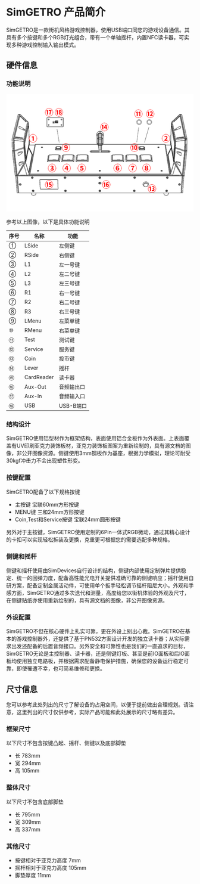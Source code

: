 # SimGETRO 产品简介

SimGETRO是一款街机风格游戏控制器，使用USB端口同您的游戏设备通信。其具有多个按键和多个RGB灯光组合，带有一个单轴摇杆，内置NFC读卡器，可实现多种游戏控制输入输出模式。

## 硬件信息

### 功能说明

![示意图](./imgs/simgetro-defines.png)

参考以上图像，以下是具体功能说明

| 序号 | 名称       | 功能       |
| ---- | ---------- | ---------- |
| ①    | LSide      | 左侧键     |
| ②    | RSide      | 右侧键     |
| ③    | L1         | 左一号键   |
| ④    | L2         | 左二号键   |
| ⑤    | L3         | 左三号键   |
| ⑥    | R1         | 右一号键   |
| ⑦    | R2         | 右二号键   |
| ⑧    | R3         | 右三号键   |
| ⑨    | LMenu      | 左菜单键   |
| ⑩    | RMenu      | 右菜单键   |
| ⑪    | Test       | 测试键     |
| ⑫    | Service    | 服务键     |
| ⑬    | Coin       | 投币键     |
| ⑭    | Lever      | 摇杆       |
| ⑮    | CardReader | 读卡器     |
| ⑯    | Aux-Out    | 音频输出口 |
| ⑰    | Aux-In     | 音频输入口 |
| ⑱    | USB        | USB-B端口  |


### 结构设计

SimGETRO使用铝型材作为框架结构，表面使用铝合金板作为外表面。上表面覆盖有UV印刷亚克力装饰板材，亚克力装饰板图案为重新绘制的，具有源文档的图像，非公开图像资源。侧键使用3mm钢板作为基座，根据力学模拟，理论可耐受30kgf冲击力不会出现塑性形变。

### 按键配置

SimGETRO配备了以下规格按键

- 主按键 宝联60mm方形按键
- MENU键 三和24mm方形按键
- Coin,Test和Service按键 宝联24mm圆形按键

另外对于主按键，SimGETRO使用定制的6Pin一体式RGB微动，通过其精心设计的卡扣可以实现轻松拆装及更换，克重更可根据您的需要选配多种规格。

### 侧键和摇杆

侧键和摇杆使用由SimDevices自行设计的结构，侧键内部使用定制弹片提供稳定、统一的回弹力度，配备高性能光电开关提供准确可靠的侧键响应；摇杆使用自研方案，配备定制金属活动件，可使用单个扳手轻松调节摇杆阻尼大小。外观和手感方面，SimGETRO通过多次迭代和测量，高度给您以街机体验的外观及尺寸，在侧键贴纸亦使用重新绘制的，具有源文档的图像，非公开图像资源。

### 外设配置

SimGETRO不但在核心硬件上扎实可靠，更在外设上别出心裁。SimGETRO在基本的游戏控制器外，还提供了基于PN532方案设计开发的独立读卡器；从实际需求出发还配备的后置音频接口。另外安全和可靠性也是我们的一直追求的目标，SimGETRO无论是主控制器、读卡器，还是侧键灯板、甚至是前IO面板和后IO面板均使用独立电路板，并根据需求配备静电保护措施，确保您的设备运行稳定可靠，即使罹遭不幸，也可简易维修和更换。

## 尺寸信息

您可以参考此处列出的尺寸了解设备的占用空间，以便于提前做出合理规划。请注意，这里列出的尺寸仅供参考，实际产品可能和此处展示的尺寸略有差异。

### 框架尺寸

以下尺寸不包含按键凸起、摇杆、侧键以及底部脚垫

- 长 783mm
- 宽 294mm
- 高 105mm

### 整体尺寸

以下尺寸不包含底部脚垫

- 长 795mm
- 宽 309mm
- 高 337mm

### 其他尺寸

- 按键相对于亚克力高度 7mm
- 摇杆相对于亚克力高度 105mm
- 脚垫厚度 11mm
